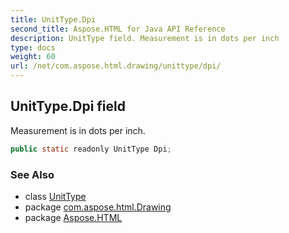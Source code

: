 ```yaml
---
title: UnitType.Dpi
second_title: Aspose.HTML for Java API Reference
description: UnitType field. Measurement is in dots per inch
type: docs
weight: 60
url: /net/com.aspose.html.drawing/unittype/dpi/
---
```

## UnitType.Dpi field

Measurement is in dots per inch.

```java
public static readonly UnitType Dpi;
```

### See Also

* class [UnitType](../)
* package [com.aspose.html.Drawing](../../unittype/)
* package [Aspose.HTML](../../../)

